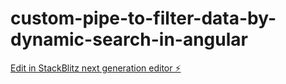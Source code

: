 # custom-pipe-to-filter-data-by-dynamic-search-in-angular

[Edit in StackBlitz next generation editor ⚡️](https://stackblitz.com/~/github.com/dakshbisht1999/custom-pipe-to-filter-data-by-dynamic-search-in-angular)
